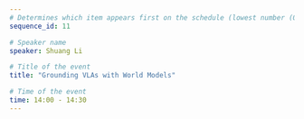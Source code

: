 ```yaml
---
# Determines which item appears first on the schedule (lowest number (0) appears first)
sequence_id: 11

# Speaker name
speaker: Shuang Li

# Title of the event
title: "Grounding VLAs with World Models"

# Time of the event
time: 14:00 - 14:30
---
```

